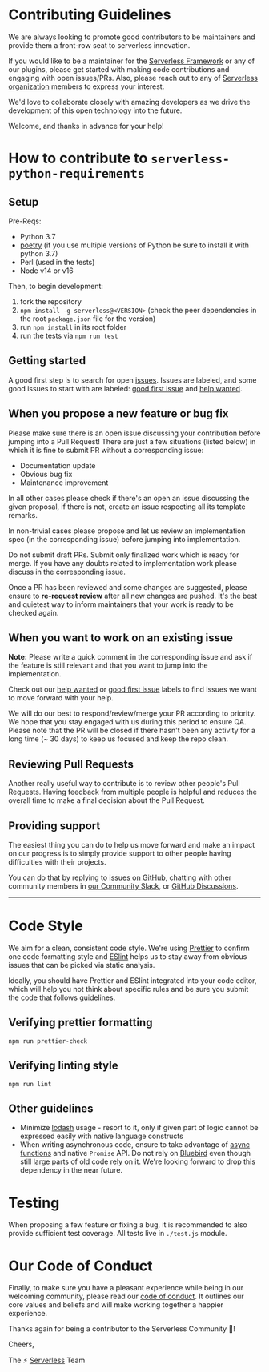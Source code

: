 # Contributing Guidelines

We are always looking to promote good contributors to be maintainers and provide them a front-row seat to serverless innovation.

If you would like to be a maintainer for the [Serverless Framework](https://github.com/serverless/serverless) or any of our plugins, please get started with making code contributions and engaging with open issues/PRs. Also, please reach out to any of [Serverless organization](https://github.com/serverless) members to express your interest.

We'd love to collaborate closely with amazing developers as we drive the development of this open technology into the future.

Welcome, and thanks in advance for your help!

# How to contribute to `serverless-python-requirements`

## Setup

Pre-Reqs:

- Python 3.7
- [poetry](https://python-poetry.org/docs/) (if you use multiple versions of Python be sure to install it with python 3.7)
- Perl (used in the tests)
- Node v14 or v16

Then, to begin development:

1. fork the repository
2. `npm install -g serverless@<VERSION>` (check the peer dependencies in the root `package.json` file for the version)
3. run `npm install` in its root folder
4. run the tests via `npm run test`

## Getting started

A good first step is to search for open [issues](https://github.com/serverless/serverless-python-requirements/issues). Issues are labeled, and some good issues to start with are labeled: [good first issue](https://github.com/serverless/serverless-python-requirements/labels/good%20first%20issue) and [help wanted](https://github.com/serverless/serverless-python-requirements/labels/help%20wanted).

## When you propose a new feature or bug fix

Please make sure there is an open issue discussing your contribution before jumping into a Pull Request!
There are just a few situations (listed below) in which it is fine to submit PR without a corresponding issue:

- Documentation update
- Obvious bug fix
- Maintenance improvement

In all other cases please check if there's an open an issue discussing the given proposal, if there is not, create an issue respecting all its template remarks.

In non-trivial cases please propose and let us review an implementation spec (in the corresponding issue) before jumping into implementation.

Do not submit draft PRs. Submit only finalized work which is ready for merge. If you have any doubts related to implementation work please discuss in the corresponding issue.

Once a PR has been reviewed and some changes are suggested, please ensure to **re-request review** after all new changes are pushed. It's the best and quietest way to inform maintainers that your work is ready to be checked again.

## When you want to work on an existing issue

**Note:** Please write a quick comment in the corresponding issue and ask if the feature is still relevant and that you want to jump into the implementation.

Check out our [help wanted](https://github.com/serverless/serverless-python-requirements/labels/help%20wanted) or [good first issue](https://github.com/serverless/serverless-python-requirements/labels/good%20first%20issue) labels to find issues we want to move forward with your help.

We will do our best to respond/review/merge your PR according to priority. We hope that you stay engaged with us during this period to ensure QA. Please note that the PR will be closed if there hasn't been any activity for a long time (~ 30 days) to keep us focused and keep the repo clean.

## Reviewing Pull Requests

Another really useful way to contribute is to review other people's Pull Requests. Having feedback from multiple people is helpful and reduces the overall time to make a final decision about the Pull Request.

## Providing support

The easiest thing you can do to help us move forward and make an impact on our progress is to simply provide support to other people having difficulties with their projects.

You can do that by replying to [issues on GitHub](https://github.com/serverless/serverless-python-requirements/issues), chatting with other community members in [our Community Slack](https://www.serverless.com/slack), or [GitHub Discussions](https://github.com/serverless/serverless-python-requirements/discussions).

---

# Code Style

We aim for a clean, consistent code style. We're using [Prettier](https://prettier.io/) to confirm one code formatting style and [ESlint](https://eslint.org/) helps us to stay away from obvious issues that can be picked via static analysis.

Ideally, you should have Prettier and ESlint integrated into your code editor, which will help you not think about specific rules and be sure you submit the code that follows guidelines.

## Verifying prettier formatting

```
npm run prettier-check
```

## Verifying linting style

```
npm run lint
```

## Other guidelines

- Minimize [lodash](https://lodash.com/) usage - resort to it, only if given part of logic cannot be expressed easily with native language constructs
- When writing asynchronous code, ensure to take advantage of [async functions](https://developer.mozilla.org/en-US/docs/Web/JavaScript/Reference/Statements/async_function) and native `Promise` API. Do not rely on [Bluebird](http://bluebirdjs.com) even though still large parts of old code rely on it. We're looking forward to drop this dependency in the near future.

# Testing

When proposing a few feature or fixing a bug, it is recommended to also provide sufficient test coverage. All tests live in `./test.js` module.

# Our Code of Conduct

Finally, to make sure you have a pleasant experience while being in our welcoming community, please read our [code of conduct](CODE_OF_CONDUCT.md). It outlines our core values and beliefs and will make working together a happier experience.

Thanks again for being a contributor to the Serverless Community :tada:!

Cheers,

The :zap: [Serverless](http://www.serverless.com) Team
